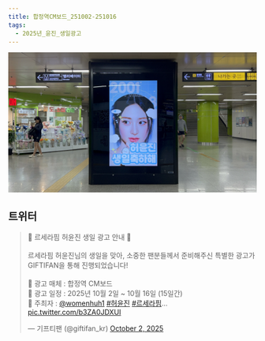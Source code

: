 ```yaml
---
title: 합정역CM보드_251002-251016
tags:
  - 2025년_윤진_생일광고
---
```

<img src="assets/G2PrW6oboAAA3Hl.jpg">

## 트위터

<blockquote class="twitter-tweet"><p lang="ko" dir="ltr">🎉 르세라핌 허윤진 생일 광고 안내 🎉<br><br>르세라핌 허윤진님의 생일을 맞아, 소중한 팬분들께서 준비해주신 특별한 광고가 GIFTIFAN을 통해 진행되었습니다!<br><br>📍 광고 매체 : 합정역 CM보드<br>📅 광고 일정 : 2025년 10월 2일 ~ 10월 16일 (15일간)<br>💌 주최자 : <a href="https://twitter.com/womenhuh1?ref_src=twsrc%5Etfw">@womenhuh1</a> <a href="https://twitter.com/hashtag/%ED%97%88%EC%9C%A4%EC%A7%84?src=hash&amp;ref_src=twsrc%5Etfw">#허윤진</a> <a href="https://twitter.com/hashtag/%EB%A5%B4%EC%84%B8%EB%9D%BC%ED%95%8C?src=hash&amp;ref_src=twsrc%5Etfw">#르세라핌</a>… <a href="https://t.co/b3ZA0JDXUI">pic.twitter.com/b3ZA0JDXUI</a></p>&mdash; 기프티팬 (@giftifan_kr) <a href="https://twitter.com/giftifan_kr/status/1973680111976370615?ref_src=twsrc%5Etfw">October 2, 2025</a></blockquote> <script async src="https://platform.twitter.com/widgets.js" charset="utf-8"></script>